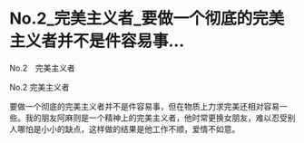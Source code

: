 # No.2_完美主义者_要做一个彻底的完美主义者并不是件容易事...

No.2　完美主义者

No.2 完美主义者

要做一个彻底的完美主义者并不是件容易事，但在物质上力求完美还相对容易一些。我的朋友阿麻则是一个精神上的完美主义者，他时常更换女朋友，难以忍受别人哪怕是小小的缺点，这样做的结果是他工作不顺，爱情不如意。